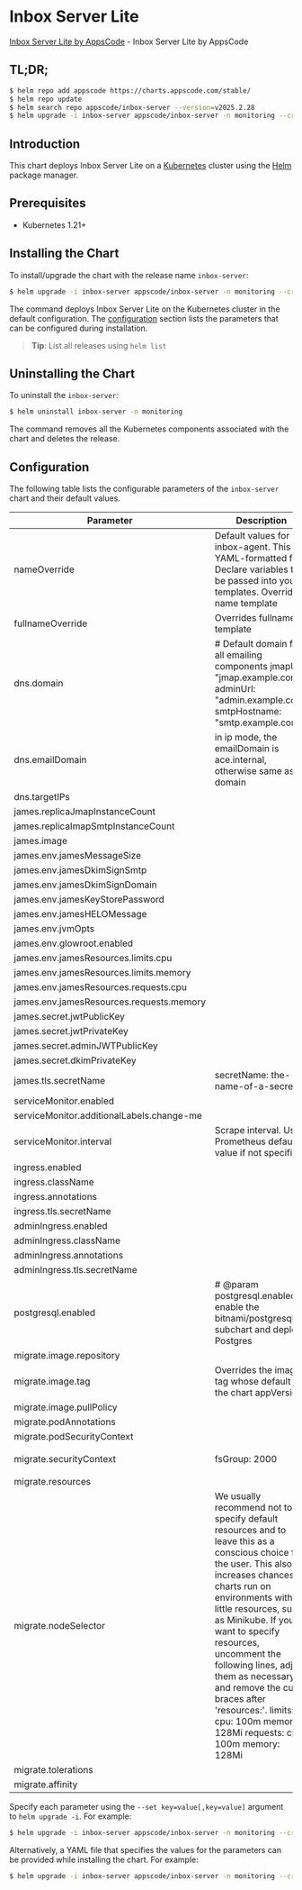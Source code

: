 # Inbox Server Lite

[Inbox Server Lite by AppsCode](https://github.com/ops-center/james-project) - Inbox Server Lite by AppsCode

## TL;DR;

```bash
$ helm repo add appscode https://charts.appscode.com/stable/
$ helm repo update
$ helm search repo appscode/inbox-server --version=v2025.2.28
$ helm upgrade -i inbox-server appscode/inbox-server -n monitoring --create-namespace --version=v2025.2.28
```

## Introduction

This chart deploys Inbox Server Lite on a [Kubernetes](http://kubernetes.io) cluster using the [Helm](https://helm.sh) package manager.

## Prerequisites

- Kubernetes 1.21+

## Installing the Chart

To install/upgrade the chart with the release name `inbox-server`:

```bash
$ helm upgrade -i inbox-server appscode/inbox-server -n monitoring --create-namespace --version=v2025.2.28
```

The command deploys Inbox Server Lite on the Kubernetes cluster in the default configuration. The [configuration](#configuration) section lists the parameters that can be configured during installation.

> **Tip**: List all releases using `helm list`

## Uninstalling the Chart

To uninstall the `inbox-server`:

```bash
$ helm uninstall inbox-server -n monitoring
```

The command removes all the Kubernetes components associated with the chart and deletes the release.

## Configuration

The following table lists the configurable parameters of the `inbox-server` chart and their default values.

|                 Parameter                 |                                                                                                                                                                                                         Description                                                                                                                                                                                                         |                                                                                            Default                                                                                             |
|-------------------------------------------|-----------------------------------------------------------------------------------------------------------------------------------------------------------------------------------------------------------------------------------------------------------------------------------------------------------------------------------------------------------------------------------------------------------------------------|------------------------------------------------------------------------------------------------------------------------------------------------------------------------------------------------|
| nameOverride                              | Default values for inbox-agent. This is a YAML-formatted file. Declare variables to be passed into your templates. Overrides name template                                                                                                                                                                                                                                                                                  | <code>''</code>                                                                                                                                                                                |
| fullnameOverride                          | Overrides fullname template                                                                                                                                                                                                                                                                                                                                                                                                 | <code>''</code>                                                                                                                                                                                |
| dns.domain                                | # Default domain for all emailing components jmapUrl: "jmap.example.com" adminUrl: "admin.example.com" smtpHostname: "smtp.example.com"                                                                                                                                                                                                                                                                                     | <code>''</code>                                                                                                                                                                                |
| dns.emailDomain                           | in ip mode, the emailDomain is ace.internal, otherwise same as domain                                                                                                                                                                                                                                                                                                                                                       | <code>''</code>                                                                                                                                                                                |
| dns.targetIPs                             |                                                                                                                                                                                                                                                                                                                                                                                                                             | <code>[]</code>                                                                                                                                                                                |
| james.replicaJmapInstanceCount            |                                                                                                                                                                                                                                                                                                                                                                                                                             | <code>1</code>                                                                                                                                                                                 |
| james.replicaImapSmtpInstanceCount        |                                                                                                                                                                                                                                                                                                                                                                                                                             | <code>0</code>                                                                                                                                                                                 |
| james.image                               |                                                                                                                                                                                                                                                                                                                                                                                                                             | <code>ghcr.io/appscode/inbox-server:postgres-latest</code>                                                                                                                                     |
| james.env.jamesMessageSize                |                                                                                                                                                                                                                                                                                                                                                                                                                             | <code>25M</code>                                                                                                                                                                               |
| james.env.jamesDkimSignSmtp               |                                                                                                                                                                                                                                                                                                                                                                                                                             | <code>dkimselector</code>                                                                                                                                                                      |
| james.env.jamesDkimSignDomain             |                                                                                                                                                                                                                                                                                                                                                                                                                             | <code>mail.example.com</code>                                                                                                                                                                  |
| james.env.jamesKeyStorePassword           |                                                                                                                                                                                                                                                                                                                                                                                                                             | <code>james72laBalle</code>                                                                                                                                                                    |
| james.env.jamesHELOMessage                |                                                                                                                                                                                                                                                                                                                                                                                                                             | <code>change-me</code>                                                                                                                                                                         |
| james.env.jvmOpts                         |                                                                                                                                                                                                                                                                                                                                                                                                                             | <code>-Xms3g -Xmx3g</code>                                                                                                                                                                     |
| james.env.glowroot.enabled                |                                                                                                                                                                                                                                                                                                                                                                                                                             | <code>false</code>                                                                                                                                                                             |
| james.env.jamesResources.limits.cpu       |                                                                                                                                                                                                                                                                                                                                                                                                                             | <code>'2'</code>                                                                                                                                                                               |
| james.env.jamesResources.limits.memory    |                                                                                                                                                                                                                                                                                                                                                                                                                             | <code>4Gi</code>                                                                                                                                                                               |
| james.env.jamesResources.requests.cpu     |                                                                                                                                                                                                                                                                                                                                                                                                                             | <code>150m</code>                                                                                                                                                                              |
| james.env.jamesResources.requests.memory  |                                                                                                                                                                                                                                                                                                                                                                                                                             | <code>512Mi</code>                                                                                                                                                                             |
| james.secret.jwtPublicKey                 |                                                                                                                                                                                                                                                                                                                                                                                                                             | <code>''</code>                                                                                                                                                                                |
| james.secret.jwtPrivateKey                |                                                                                                                                                                                                                                                                                                                                                                                                                             | <code>''</code>                                                                                                                                                                                |
| james.secret.adminJWTPublicKey            |                                                                                                                                                                                                                                                                                                                                                                                                                             | <code>''</code>                                                                                                                                                                                |
| james.secret.dkimPrivateKey               |                                                                                                                                                                                                                                                                                                                                                                                                                             | <code>''</code>                                                                                                                                                                                |
| james.tls.secretName                      | secretName: the-name-of-a-secret                                                                                                                                                                                                                                                                                                                                                                                            | <code>''</code>                                                                                                                                                                                |
| serviceMonitor.enabled                    |                                                                                                                                                                                                                                                                                                                                                                                                                             | <code>false</code>                                                                                                                                                                             |
| serviceMonitor.additionalLabels.change-me |                                                                                                                                                                                                                                                                                                                                                                                                                             | <code>change-me</code>                                                                                                                                                                         |
| serviceMonitor.interval                   | Scrape interval. Use Prometheus default value if not specified                                                                                                                                                                                                                                                                                                                                                              | <code>30s</code>                                                                                                                                                                               |
| ingress.enabled                           |                                                                                                                                                                                                                                                                                                                                                                                                                             | <code>false</code>                                                                                                                                                                             |
| ingress.className                         |                                                                                                                                                                                                                                                                                                                                                                                                                             | <code>''</code>                                                                                                                                                                                |
| ingress.annotations                       |                                                                                                                                                                                                                                                                                                                                                                                                                             | <code>{}</code>                                                                                                                                                                                |
| ingress.tls.secretName                    |                                                                                                                                                                                                                                                                                                                                                                                                                             | <code>the-name-of-a-secret</code>                                                                                                                                                              |
| adminIngress.enabled                      |                                                                                                                                                                                                                                                                                                                                                                                                                             | <code>false</code>                                                                                                                                                                             |
| adminIngress.className                    |                                                                                                                                                                                                                                                                                                                                                                                                                             | <code>''</code>                                                                                                                                                                                |
| adminIngress.annotations                  |                                                                                                                                                                                                                                                                                                                                                                                                                             | <code>{}</code>                                                                                                                                                                                |
| adminIngress.tls.secretName               |                                                                                                                                                                                                                                                                                                                                                                                                                             | <code>the-name-of-a-secret</code>                                                                                                                                                              |
| postgresql.enabled                        | # @param postgresql.enabled enable the bitnami/postgresql subchart and deploy Postgres                                                                                                                                                                                                                                                                                                                                      | <code>false</code>                                                                                                                                                                             |
| migrate.image.repository                  |                                                                                                                                                                                                                                                                                                                                                                                                                             | <code>ghcr.io/appscode-images/postgres</code>                                                                                                                                                  |
| migrate.image.tag                         | Overrides the image tag whose default is the chart appVersion.                                                                                                                                                                                                                                                                                                                                                              | <code>16.4-alpine</code>                                                                                                                                                                       |
| migrate.image.pullPolicy                  |                                                                                                                                                                                                                                                                                                                                                                                                                             | <code>Always</code>                                                                                                                                                                            |
| migrate.podAnnotations                    |                                                                                                                                                                                                                                                                                                                                                                                                                             | <code>{}</code>                                                                                                                                                                                |
| migrate.podSecurityContext                |                                                                                                                                                                                                                                                                                                                                                                                                                             | <code>{}</code>                                                                                                                                                                                |
| migrate.securityContext                   | fsGroup: 2000                                                                                                                                                                                                                                                                                                                                                                                                               | <code>{"allowPrivilegeEscalation":false,"capabilities":{"drop":["ALL"]},"readOnlyRootFilesystem":true,"runAsNonRoot":true,"runAsUser":65534,"seccompProfile":{"type":"RuntimeDefault"}}</code> |
| migrate.resources                         |                                                                                                                                                                                                                                                                                                                                                                                                                             | <code>{}</code>                                                                                                                                                                                |
| migrate.nodeSelector                      | We usually recommend not to specify default resources and to leave this as a conscious choice for the user. This also increases chances charts run on environments with little resources, such as Minikube. If you do want to specify resources, uncomment the following lines, adjust them as necessary, and remove the curly braces after 'resources:'. limits: cpu: 100m memory: 128Mi requests: cpu: 100m memory: 128Mi | <code>{}</code>                                                                                                                                                                                |
| migrate.tolerations                       |                                                                                                                                                                                                                                                                                                                                                                                                                             | <code>[]</code>                                                                                                                                                                                |
| migrate.affinity                          |                                                                                                                                                                                                                                                                                                                                                                                                                             | <code>{}</code>                                                                                                                                                                                |


Specify each parameter using the `--set key=value[,key=value]` argument to `helm upgrade -i`. For example:

```bash
$ helm upgrade -i inbox-server appscode/inbox-server -n monitoring --create-namespace --version=v2025.2.28 --set nameOverride=''
```

Alternatively, a YAML file that specifies the values for the parameters can be provided while
installing the chart. For example:

```bash
$ helm upgrade -i inbox-server appscode/inbox-server -n monitoring --create-namespace --version=v2025.2.28 --values values.yaml
```
